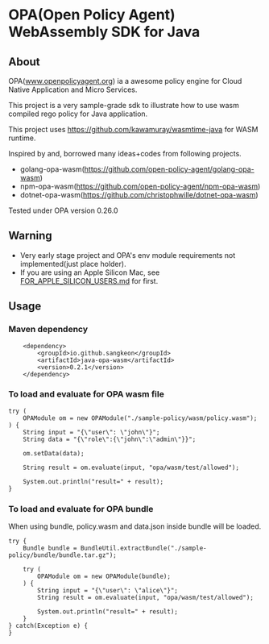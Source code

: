 # OPA(Open Policy Agent) WebAssembly SDK for Java

## About
OPA(www.openpolicyagent.org) ia a awesome policy engine for Cloud Native Application and Micro Services.

This project is a very sample-grade sdk to illustrate how to use wasm compiled rego policy for Java application.

This project uses https://github.com/kawamuray/wasmtime-java for WASM runtime.

Inspired by and, borrowed many ideas+codes from following projects. 
- golang-opa-wasm(https://github.com/open-policy-agent/golang-opa-wasm)
- npm-opa-wasm(https://github.com/open-policy-agent/npm-opa-wasm)
- dotnet-opa-wasm(https://github.com/christophwille/dotnet-opa-wasm)

Tested under OPA version 0.26.0

## Warning
- Very early stage project and OPA's env module requirements not implemented(just place holder).
- If you are using an Apple Silicon Mac, see [FOR_APPLE_SILICON_USERS.md](./FOR_APPLE_SILICON_USERS.md) for first.

## Usage

### Maven dependency ###
```
    <dependency>
        <groupId>io.github.sangkeon</groupId>
        <artifactId>java-opa-wasm</artifactId>
        <version>0.2.1</version>
    </dependency>
```

### To load and evaluate for OPA wasm file 
```
try (
    OPAModule om = new OPAModule("./sample-policy/wasm/policy.wasm");
) {
    String input = "{\"user\": \"john\"}";
    String data = "{\"role\":{\"john\":\"admin\"}}";

    om.setData(data);

    String result = om.evaluate(input, "opa/wasm/test/allowed");

    System.out.println("result=" + result);
}
```

### To load and evaluate for OPA bundle 
When using bundle, policy.wasm and data.json inside bundle will be loaded.

```
try {
    Bundle bundle = BundleUtil.extractBundle("./sample-policy/bundle/bundle.tar.gz");

    try (
        OPAModule om = new OPAModule(bundle);
    ) {
        String input = "{\"user\": \"alice\"}";
        String result = om.evaluate(input, "opa/wasm/test/allowed");

        System.out.println("result=" + result);
    }
} catch(Exception e) {
}

```
